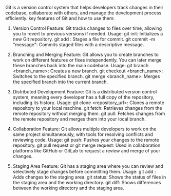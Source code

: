 Git is a version control system that helps developers track changes in their codebase, collaborate with others, and manage the development process efficiently.
key features of Git and how to use them:

1. Version Control
    Feature: Git tracks changes to files over time, allowing you to revert to previous versions if needed.
    Usage:
    git init: Initializes a new Git repository.
    git add <file>: Stages a file for commit.
    git commit -m "message": Commits staged files with a descriptive message.

2. Branching and Merging
    Feature: Git allows you to create branches to work on different features or fixes independently. You can later merge these branches back into the main codebase.
    Usage:
    git branch <branch_name>: Creates a new branch.
    git checkout <branch_name>: Switches to the specified branch.
    git merge <branch_name>: Merges the specified branch into the current branch.

3. Distributed Development
    Feature: Git is a distributed version control system, meaning every developer has a full copy of the repository, including its history.
    Usage:
    git clone <repository_url>: Clones a remote repository to your local machine.
    git fetch: Retrieves changes from the remote repository without merging them.
    git pull: Fetches changes from the remote repository and merges them into your local branch.

4. Collaboration
    Feature: Git allows multiple developers to work on the same project simultaneously, with tools for resolving conflicts and reviewing code.
    Usage:
    git push: Pushes your changes to the remote repository.
    git pull request or git merge request: Used in collaboration platforms like GitHub or GitLab to request a review and merge of your changes.

5. Staging Area
    Feature: Git has a staging area where you can review and selectively stage changes before committing them.
    Usage:
    git add <file>: Adds changes to the staging area.
    git status: Shows the status of files in the staging area and the working directory.
    git diff: Shows differences between the working directory and the staging area.

